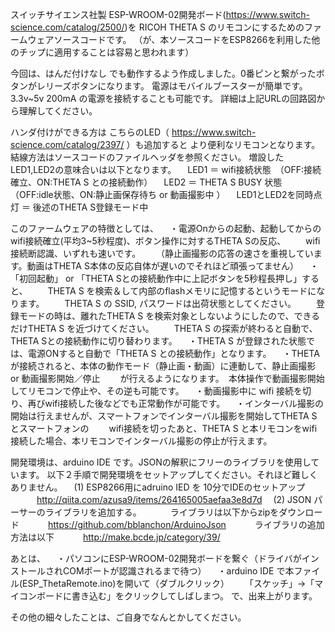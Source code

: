 
スイッチサイエンス社製 ESP-WROOM-02開発ボード(https://www.switch-science.com/catalog/2500/)を
RICOH THETA S のリモコンにするためのファームウェアソースコードです。
（が、本ソースコードをESP8266を利用した他のチップに適用することは容易と思われます）

今回は、はんだ付けなし でも動作するよう作成しました。0番ピンと繋がったボタンがレリーズボタンになります。
電源はモバイルブースターが簡単です。 3.3v~5v 200mA の電源を接続することも可能です。
詳細は上記URLの回路図から理解してください。

ハンダ付けができる方は こちらのLED（ https://www.switch-science.com/catalog/2397/ ）も追加すると
より便利なリモコンとなります。結線方法はソースコードのファイルヘッダを参照ください。
増設したLED1,LED2の意味合いは以下となります。
　LED1 ＝ wifi接続状態　（OFF:接続確立、ON:THETA S との接続動作）
　LED2 ＝ THETA S BUSY 状態　（OFF:idle状態、ON:静止画保存待ち or 動画撮影中 ）
　LED1とLED2を同時点灯 ＝ 後述のTHETA S登録モード中

このファームウェアの特徴としては、
　・電源Onからの起動、起動してからのwifi接続確立(平均3~5秒程度)、ボタン操作に対するTHETA Sの反応、
　　wifi接続断認識、いずれも速いです。
　　（静止画撮影の応答の速さを重視しています。動画はTHETA S本体の反応自体が遅いのでそれほど頑張ってません）
　・「初回起動」 or 「THETA Sとの接続動作中に上記ボタンを5秒程長押し」すると、
　　THETA S を検索＆して内部のflashメモリに記憶するというモードになります。
　　THETA S の SSID, パスワードは出荷状態としてください。
　　登録モードの時は、離れたTHETA S を検索対象としないようにしたので、できるだけTHETA S を近づけてください。
　　THETA S の探索が終わると自動で、THETA Sとの接続動作に切り替わります。
　・THETA S が登録された状態では、電源ONすると自動で「THETA S との接続動作」となります。
　・THETAが接続されると、本体の動作モード（静止画・動画）に連動して、静止画撮影 or 動画撮影開始／停止
　　が行えるようになります。　本体操作で動画撮影開始してリモコンで停止や、その逆も可能です。
　・動画撮影中に wifi 接続を切り、再びwifi接続した後などでも正常動作が可能です。
　・インターバル撮影の開始は行えませんが、スマートフォンでインターバル撮影を開始してTHETA S とスマートフォンの
　　wifi接続を切ったあと、THETA S と本リモコンをwifi接続した場合、本リモコンでインターバル撮影の停止が行えます。

開発環境は、arduino IDE です。JSONの解釈にフリーのライブラリを使用しています。
以下２手順で開発環境をセットアップしてください。それほど難しくありません。
　(1) ESP8266用にadruino IED を 10分でIDEのセットアップ
　　　http://qiita.com/azusa9/items/264165005aefaa3e8d7d
　(2) JSON パーサーのライブラリを追加する。
　　　ライブラリは以下からzipをダウンロード
　　　https://github.com/bblanchon/ArduinoJson
　　　ライブラリの追加方法は以下
　　　http://make.bcde.jp/category/39/

あとは、
　・パソコンにESP-WROOM-02開発ボードを繋ぐ（ドライバがインストールされCOMポートが認識されるまで待つ）
　・arduino IDE で本ファイル(ESP_ThetaRemote.ino)を開いて（ダブルクリック）
　　「スケッチ」→「マイコンボードに書き込む」をクリックしてしばしまつ。
で、出来上がります。

その他の細々したことは、ご自身でなんとかしてください。


